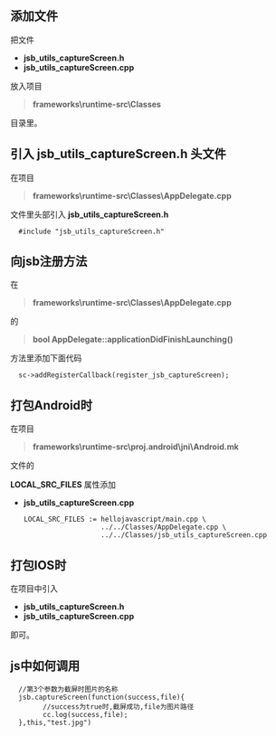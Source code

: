 添加文件
---
把文件
* **jsb_utils_captureScreen.h**
* **jsb_utils_captureScreen.cpp**

放入项目

> **frameworks\runtime-src\Classes**

目录里。

引入 **jsb_utils_captureScreen.h** 头文件
---
在项目
> **frameworks\runtime-src\Classes\AppDelegate.cpp**

文件里头部引入 **jsb_utils_captureScreen.h**

      #include "jsb_utils_captureScreen.h"

向jsb注册方法
---
在
> **frameworks\runtime-src\Classes\AppDelegate.cpp**

的

> **bool AppDelegate::applicationDidFinishLaunching()**

方法里添加下面代码

      sc->addRegisterCallback(register_jsb_captureScreen);


打包Android时
---
在项目
> **frameworks\runtime-src\proj.android\jni\Android.mk**

文件的

**LOCAL_SRC_FILES** 属性添加
* **jsb_utils_captureScreen.cpp**

      LOCAL_SRC_FILES := hellojavascript/main.cpp \
                         ../../Classes/AppDelegate.cpp \
                         ../../Classes/jsb_utils_captureScreen.cpp 
                         
打包IOS时
---
在项目中引入
* **jsb_utils_captureScreen.h**
* **jsb_utils_captureScreen.cpp**

即可。

js中如何调用
---
      //第3个参数为截屏时图片的名称
      jsb.captureScreen(function(success,file){
            //success为true时,截屏成功,file为图片路径
            cc.log(success,file);
      },this,"test.jpg")
      
      
